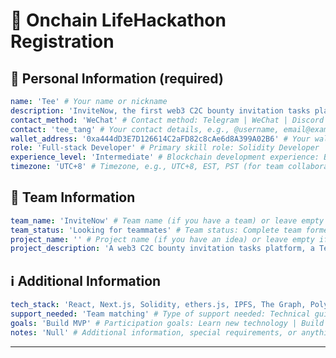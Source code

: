 # 🚀 Onchain LifeHackathon Registration

<!--
Please fill out the information below. This information will be automatically processed.
Do not remove the --- markers or change the field names.
-->

## 👤 Personal Information (required)

```yaml
name: 'Tee' # Your name or nickname
description: 'InviteNow, the first web3 C2C bounty invitation tasks platform.' # Brief personal introduction including skills and experience (One sentence)
contact_method: 'WeChat' # Contact method: Telegram | WeChat | Discord | Email | X(Twitter) | GitHub
contact: 'tee_tang' # Your contact details, e.g., @username, email@example.com
wallet_address: '0xa444dD3E7D126614C2aFD82c8cAe6d8A399A02B6' # Your wallet address or ENS domain on Ethereum mainnet
role: 'Full-stack Developer' # Primary skill role: Solidity Developer | Frontend Developer | Backend Developer | Full-stack Developer | Product Manager | UI/UX Designer | Test Engineer | Blockchain Researcher | etc.
experience_level: 'Intermediate' # Blockchain development experience: Beginner | Junior | Intermediate | Senior | Expert
timezone: 'UTC+8' # Timezone, e.g., UTC+8, EST, PST (for team collaboration scheduling)
```

## 👥 Team Information

```yaml
team_name: 'InviteNow' # Team name (if you have a team) or leave empty if looking for a team
team_status: 'Looking for teammates' # Team status: Complete team formed | Looking for teammates | Open to join other teams | Solo participation
project_name: '' # Project name (if you have an idea) or leave empty if undecided
project_description: 'A web3 C2C bounty invitation tasks platform, a Telegram Web APP' # Brief description about your project in one sentence
```

## ℹ️ Additional Information

```yaml
tech_stack: 'React, Next.js, Solidity, ethers.js, IPFS, The Graph, Polygon' # Planned technology stack, e.g., React, Node.js, Solidity, Hardhat, ethers.js
support_needed: 'Team matching' # Type of support needed: Technical guidance | Team matching | Project ideas | Resource connection | Mentor advice
goals: 'Build MVP' # Participation goals: Learn new technology | Build MVP | Find collaborators | Win prizes | Other
notes: 'Null' # Additional information, special requirements, or anything else you'd like to share
```

---

<!-- Do not edit below this line. This section will be automatically generated when your registration is processed. -->
